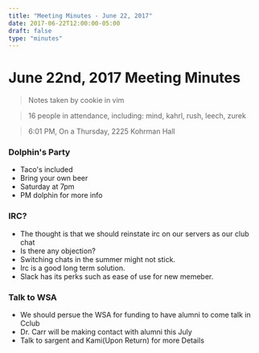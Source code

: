 ```yaml
---
title: "Meeting Minutes - June 22, 2017"
date: 2017-06-22T12:00:00-05:00
draft: false
type: "minutes"
---
```


# June 22nd, 2017 Meeting Minutes
> Notes taken by cookie in vim

> 16 people in attendance, including: mind, kahrl, rush, leech, zurek

> 6:01 PM, On a Thursday, 2225 Kohrman Hall

### Dolphin's Party
- Taco's included
- Bring your own beer
- Saturday at 7pm
- PM dolphin for more info

### IRC?
- The thought is that we should reinstate irc on our servers as our club chat
- Is there any objection?
- Switching chats in the summer might not stick. 
- Irc is a good long term solution. 
- Slack has its perks such as ease of use for new memeber.

### Talk to WSA
- We should persue the WSA for funding to have alumni to come talk in Cclub
- Dr. Carr will be making contact with alumni this July
- Talk to sargent and Kami(Upon Return) for more Details
